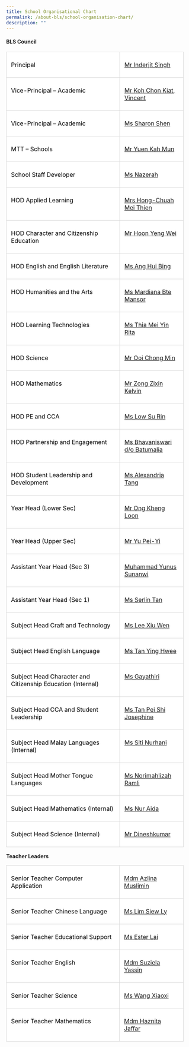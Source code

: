 ```yaml
---
title: School Organisational Chart
permalink: /about-bls/school-organisation-chart/
description: ""
---
```

#### **BLS Council**


<table class="MsoNormalTable" border="1" cellspacing="0" cellpadding="0" width="100%" style="width:95.0%;background:white;border-collapse:collapse;border:none;
 mso-border-alt:solid windowtext .25pt;mso-yfti-tbllook:1184"><tbody><tr style="mso-yfti-irow:0;mso-yfti-firstrow:yes"><td width="64%" valign="top" style="width:64.1%;border:solid #D6D6D6 1.0pt;
  mso-border-alt:solid #D6D6D6 .25pt;mso-border-bottom-alt:solid #D6D6D6 .75pt;
  padding:6.0pt 9.0pt 6.0pt 9.0pt"><p class="MsoNormal"><span style="color:black;mso-color-alt:windowtext">Principal</span></p></td><td width="35%" valign="top" style="width:35.9%;border:solid #D6D6D6 1.0pt;
  border-left:none;mso-border-left-alt:solid #D6D6D6 .25pt;mso-border-alt:solid #D6D6D6 .25pt;
  mso-border-bottom-alt:solid #D6D6D6 .75pt;padding:6.0pt 9.0pt 6.0pt 9.0pt"><p class="MsoNormal"><span style="color:black;mso-color-alt:windowtext"><a href="mailto:Inderjit_SINGH@schools.gov.sg">Mr Inderjit Singh</a></span></p></td></tr><tr style="mso-yfti-irow:1"><td width="64%" valign="top" style="width:64.1%;border:solid #D6D6D6 1.0pt;
  border-top:none;mso-border-top-alt:solid #D6D6D6 .25pt;mso-border-alt:solid #D6D6D6 .25pt;
  mso-border-bottom-alt:solid #D6D6D6 .75pt;padding:6.0pt 9.0pt 6.0pt 9.0pt"><p class="MsoNormal"><span style="color:black;mso-color-alt:windowtext">Vice-Principal – Academic</span></p></td><td width="35%" valign="top" style="width:35.9%;border-top:none;border-left:
  none;border-bottom:solid #D6D6D6 1.0pt;border-right:solid #D6D6D6 1.0pt;
  mso-border-top-alt:solid #D6D6D6 .25pt;mso-border-left-alt:solid #D6D6D6 .25pt;
  mso-border-alt:solid #D6D6D6 .25pt;mso-border-bottom-alt:solid #D6D6D6 .75pt;
  padding:6.0pt 9.0pt 6.0pt 9.0pt"><p class="MsoNormal"><span style="color:black;mso-color-alt:windowtext"><a href="mailto:koh_chon_kiat@schools.gov.sg">Mr Koh Chon Kiat, Vincent</a></span></p></td></tr><tr style="mso-yfti-irow:2"><td width="64%" valign="top" style="width:64.1%;border:solid #D6D6D6 1.0pt;
  border-top:none;mso-border-top-alt:solid #D6D6D6 .25pt;mso-border-alt:solid #D6D6D6 .25pt;
  mso-border-bottom-alt:solid #D6D6D6 .75pt;padding:6.0pt 9.0pt 6.0pt 9.0pt"><p class="MsoNormal"><span style="color:black;mso-color-alt:windowtext">Vice-Principal – Academic</span></p></td><td width="35%" valign="top" style="width:35.9%;border-top:none;border-left:
  none;border-bottom:solid #D6D6D6 1.0pt;border-right:solid #D6D6D6 1.0pt;
  mso-border-top-alt:solid #D6D6D6 .25pt;mso-border-left-alt:solid #D6D6D6 .25pt;
  mso-border-alt:solid #D6D6D6 .25pt;mso-border-bottom-alt:solid #D6D6D6 .75pt;
  padding:6.0pt 9.0pt 6.0pt 9.0pt"><p class="MsoNormal"><span style="color:black;mso-color-alt:windowtext"><a href="mailto:sharon_shen@schools.gov.sg">Ms Sharon Shen</a></span></p></td></tr><tr style="mso-yfti-irow:3"><td width="64%" valign="top" style="width:64.1%;border:solid #D6D6D6 1.0pt;
  border-top:none;mso-border-top-alt:solid #D6D6D6 .25pt;mso-border-alt:solid #D6D6D6 .25pt;
  mso-border-bottom-alt:solid #D6D6D6 .75pt;padding:6.0pt 9.0pt 6.0pt 9.0pt"><p class="MsoNormal"><span style="color:black;mso-color-alt:windowtext">MTT – Schools</span></p></td><td width="35%" valign="top" style="width:35.9%;border-top:none;border-left:
  none;border-bottom:solid #D6D6D6 1.0pt;border-right:solid #D6D6D6 1.0pt;
  mso-border-top-alt:solid #D6D6D6 .25pt;mso-border-left-alt:solid #D6D6D6 .25pt;
  mso-border-alt:solid #D6D6D6 .25pt;mso-border-bottom-alt:solid #D6D6D6 .75pt;
  padding:6.0pt 9.0pt 6.0pt 9.0pt"><p class="MsoNormal"><span style="color:black;mso-color-alt:windowtext"><a href="mailto:yuen_kah_mun@schools.gov.sg">Mr Yuen Kah Mun</a></span></p></td></tr><tr style="mso-yfti-irow:4"><td width="64%" valign="top" style="width:64.1%;border:solid #D6D6D6 1.0pt;
  border-top:none;mso-border-top-alt:solid #D6D6D6 .25pt;mso-border-alt:solid #D6D6D6 .25pt;
  mso-border-bottom-alt:solid #D6D6D6 .75pt;padding:6.0pt 9.0pt 6.0pt 9.0pt"><p class="MsoNormal"><span style="color:black;mso-color-alt:windowtext">School Staff Developer</span></p></td><td width="35%" valign="top" style="width:35.9%;border-top:none;border-left:
  none;border-bottom:solid #D6D6D6 1.0pt;border-right:solid #D6D6D6 1.0pt;
  mso-border-top-alt:solid #D6D6D6 .25pt;mso-border-left-alt:solid #D6D6D6 .25pt;
  mso-border-alt:solid #D6D6D6 .25pt;mso-border-bottom-alt:solid #D6D6D6 .75pt;
  padding:6.0pt 9.0pt 6.0pt 9.0pt"><p class="MsoNormal"><span style="color:black;mso-color-alt:windowtext"><a href="mailto:nazerah_mohamed_latif@moe.edu.sg">Ms Nazerah</a></span></p></td></tr><tr style="mso-yfti-irow:5"><td width="64%" valign="top" style="width:64.1%;border:solid #D6D6D6 1.0pt;
  border-top:none;mso-border-top-alt:solid #D6D6D6 .25pt;mso-border-alt:solid #D6D6D6 .25pt;
  mso-border-bottom-alt:solid #D6D6D6 .75pt;padding:6.0pt 9.0pt 6.0pt 9.0pt"><p class="MsoNormal"><span style="color:black;mso-color-alt:windowtext">HOD Applied Learning</span></p></td><td width="35%" valign="top" style="width:35.9%;border-top:none;border-left:
  none;border-bottom:solid #D6D6D6 1.0pt;border-right:solid #D6D6D6 1.0pt;
  mso-border-top-alt:solid #D6D6D6 .25pt;mso-border-left-alt:solid #D6D6D6 .25pt;
  mso-border-alt:solid #D6D6D6 .25pt;mso-border-bottom-alt:solid #D6D6D6 .75pt;
  padding:6.0pt 9.0pt 6.0pt 9.0pt"><p class="MsoNormal"><span style="color:black;mso-color-alt:windowtext"><a href="mailto:chuah_mei_thien@moe.edu.sg">Mrs Hong-Chuah Mei Thien</a></span></p></td></tr><tr style="mso-yfti-irow:6"><td width="64%" valign="top" style="width:64.1%;border:solid #D6D6D6 1.0pt;
  border-top:none;mso-border-top-alt:solid #D6D6D6 .25pt;mso-border-alt:solid #D6D6D6 .25pt;
  mso-border-bottom-alt:solid #D6D6D6 .75pt;padding:6.0pt 9.0pt 6.0pt 9.0pt"><p class="MsoNormal"><span style="color:black;mso-color-alt:windowtext">HOD Character and Citizenship Education</span></p></td><td width="35%" valign="top" style="width:35.9%;border-top:none;border-left:
  none;border-bottom:solid #D6D6D6 1.0pt;border-right:solid #D6D6D6 1.0pt;
  mso-border-top-alt:solid #D6D6D6 .25pt;mso-border-left-alt:solid #D6D6D6 .25pt;
  mso-border-alt:solid #D6D6D6 .25pt;mso-border-bottom-alt:solid #D6D6D6 .75pt;
  padding:6.0pt 9.0pt 6.0pt 9.0pt"><p class="MsoNormal"><span style="color:black;mso-color-alt:windowtext"><a href="mailto:hoon_yeng_wei@moe.edu.sg">Mr Hoon Yeng Wei</a></span></p></td></tr><tr style="mso-yfti-irow:7"><td width="64%" valign="top" style="width:64.1%;border:solid #D6D6D6 1.0pt;
  border-top:none;mso-border-top-alt:solid #D6D6D6 .25pt;mso-border-alt:solid #D6D6D6 .25pt;
  mso-border-bottom-alt:solid #D6D6D6 .75pt;padding:6.0pt 9.0pt 6.0pt 9.0pt"><p class="MsoNormal"><span style="color:black;mso-color-alt:windowtext">HOD English and English Literature</span></p></td><td width="35%" valign="top" style="width:35.9%;border-top:none;border-left:
  none;border-bottom:solid #D6D6D6 1.0pt;border-right:solid #D6D6D6 1.0pt;
  mso-border-top-alt:solid #D6D6D6 .25pt;mso-border-left-alt:solid #D6D6D6 .25pt;
  mso-border-alt:solid #D6D6D6 .25pt;mso-border-bottom-alt:solid #D6D6D6 .75pt;
  padding:6.0pt 9.0pt 6.0pt 9.0pt"><p class="MsoNormal"><span style="color:black;mso-color-alt:windowtext"><a href="mailto:ang_hui_bing@moe.edu.sg">Ms Ang Hui Bing</a></span></p></td></tr><tr style="mso-yfti-irow:8"><td width="64%" valign="top" style="width:64.1%;border:solid #D6D6D6 1.0pt;
  border-top:none;mso-border-top-alt:solid #D6D6D6 .25pt;mso-border-alt:solid #D6D6D6 .25pt;
  mso-border-bottom-alt:solid #D6D6D6 .75pt;padding:6.0pt 9.0pt 6.0pt 9.0pt"><p class="MsoNormal"><span style="color:black;mso-color-alt:windowtext">HOD Humanities and the Arts</span></p></td><td width="35%" valign="top" style="width:35.9%;border-top:none;border-left:
  none;border-bottom:solid #D6D6D6 1.0pt;border-right:solid #D6D6D6 1.0pt;
  mso-border-top-alt:solid #D6D6D6 .25pt;mso-border-left-alt:solid #D6D6D6 .25pt;
  mso-border-alt:solid #D6D6D6 .25pt;mso-border-bottom-alt:solid #D6D6D6 .75pt;
  padding:6.0pt 9.0pt 6.0pt 9.0pt"><p class="MsoNormal"><span style="color:black;mso-color-alt:windowtext"><a href="mailto:mardiana_mansor@moe.edu.sg">Ms Mardiana Bte Mansor</a></span></p></td></tr><tr style="mso-yfti-irow:9"><td width="64%" valign="top" style="width:64.1%;border:solid #D6D6D6 1.0pt;
  border-top:none;mso-border-top-alt:solid #D6D6D6 .25pt;mso-border-alt:solid #D6D6D6 .25pt;
  mso-border-bottom-alt:solid #D6D6D6 .75pt;padding:6.0pt 9.0pt 6.0pt 9.0pt"><p class="MsoNormal"><span style="color:black;mso-color-alt:windowtext">HOD Learning Technologies</span></p></td><td width="35%" valign="top" style="width:35.9%;border-top:none;border-left:
  none;border-bottom:solid #D6D6D6 1.0pt;border-right:solid #D6D6D6 1.0pt;
  mso-border-top-alt:solid #D6D6D6 .25pt;mso-border-left-alt:solid #D6D6D6 .25pt;
  mso-border-alt:solid #D6D6D6 .25pt;mso-border-bottom-alt:solid #D6D6D6 .75pt;
  padding:6.0pt 9.0pt 6.0pt 9.0pt"><p class="MsoNormal"><span style="color:black;mso-color-alt:windowtext"><a href="mailto:thia_mei_yin_rita@moe.edu.sg">Ms Thia Mei Yin Rita</a></span></p></td></tr><tr style="mso-yfti-irow:10"><td width="64%" valign="top" style="width:64.1%;border:solid #D6D6D6 1.0pt;
  border-top:none;mso-border-top-alt:solid #D6D6D6 .25pt;mso-border-alt:solid #D6D6D6 .25pt;
  mso-border-bottom-alt:solid #D6D6D6 .75pt;padding:6.0pt 9.0pt 6.0pt 9.0pt"><p class="MsoNormal"><span style="color:black;mso-color-alt:windowtext">HOD Science</span></p></td><td width="35%" valign="top" style="width:35.9%;border-top:none;border-left:
  none;border-bottom:solid #D6D6D6 1.0pt;border-right:solid #D6D6D6 1.0pt;
  mso-border-top-alt:solid #D6D6D6 .25pt;mso-border-left-alt:solid #D6D6D6 .25pt;
  mso-border-alt:solid #D6D6D6 .25pt;mso-border-bottom-alt:solid #D6D6D6 .75pt;
  padding:6.0pt 9.0pt 6.0pt 9.0pt"><p class="MsoNormal"><span style="color:black;mso-color-alt:windowtext"><a href="mailto:ooi_chong_min@moe.edu.sg">Mr Ooi Chong Min</a></span></p></td></tr><tr style="mso-yfti-irow:11"><td width="64%" valign="top" style="width:64.1%;border:solid #D6D6D6 1.0pt;
  border-top:none;mso-border-top-alt:solid #D6D6D6 .25pt;mso-border-alt:solid #D6D6D6 .25pt;
  mso-border-bottom-alt:solid #D6D6D6 .75pt;padding:6.0pt 9.0pt 6.0pt 9.0pt"><p class="MsoNormal"><span style="color:black;mso-color-alt:windowtext">HOD Mathematics</span></p></td><td width="35%" valign="top" style="width:35.9%;border-top:none;border-left:
  none;border-bottom:solid #D6D6D6 1.0pt;border-right:solid #D6D6D6 1.0pt;
  mso-border-top-alt:solid #D6D6D6 .25pt;mso-border-left-alt:solid #D6D6D6 .25pt;
  mso-border-alt:solid #D6D6D6 .25pt;mso-border-bottom-alt:solid #D6D6D6 .75pt;
  padding:6.0pt 9.0pt 6.0pt 9.0pt"><p class="MsoNormal"><span style="color:black;mso-color-alt:windowtext"><a href="mailto:zong_zixin_kelvin@moe.edu.sg">Mr Zong Zixin Kelvin</a></span></p></td></tr><tr style="mso-yfti-irow:12"><td width="64%" valign="top" style="width:64.1%;border:solid #D6D6D6 1.0pt;
  border-top:none;mso-border-top-alt:solid #D6D6D6 .25pt;mso-border-alt:solid #D6D6D6 .25pt;
  mso-border-bottom-alt:solid #D6D6D6 .75pt;padding:6.0pt 9.0pt 6.0pt 9.0pt"><p class="MsoNormal"><span style="color:black;mso-color-alt:windowtext">HOD PE and CCA</span></p></td><td width="35%" valign="top" style="width:35.9%;border-top:none;border-left:
  none;border-bottom:solid #D6D6D6 1.0pt;border-right:solid #D6D6D6 1.0pt;
  mso-border-top-alt:solid #D6D6D6 .25pt;mso-border-left-alt:solid #D6D6D6 .25pt;
  mso-border-alt:solid #D6D6D6 .25pt;mso-border-bottom-alt:solid #D6D6D6 .75pt;
  padding:6.0pt 9.0pt 6.0pt 9.0pt"><p class="MsoNormal"><span style="color:black;mso-color-alt:windowtext"><a href="mailto:low_su_rin@moe.edu.sg">Ms Low Su Rin</a></span></p></td></tr><tr style="mso-yfti-irow:13"><td width="64%" valign="top" style="width:64.1%;border:solid #D6D6D6 1.0pt;
  border-top:none;mso-border-top-alt:solid #D6D6D6 .25pt;mso-border-alt:solid #D6D6D6 .25pt;
  mso-border-bottom-alt:solid #D6D6D6 .75pt;padding:6.0pt 9.0pt 6.0pt 9.0pt"><p class="MsoNormal"><span style="color:black;mso-color-alt:windowtext">HOD Partnership and Engagement</span></p></td><td width="35%" valign="top" style="width:35.9%;border-top:none;border-left:
  none;border-bottom:solid #D6D6D6 1.0pt;border-right:solid #D6D6D6 1.0pt;
  mso-border-top-alt:solid #D6D6D6 .25pt;mso-border-left-alt:solid #D6D6D6 .25pt;
  mso-border-alt:solid #D6D6D6 .25pt;mso-border-bottom-alt:solid #D6D6D6 .75pt;
  padding:6.0pt 9.0pt 6.0pt 9.0pt"><p class="MsoNormal"><span style="color:black;mso-color-alt:windowtext"><a href="mailto:Bhavaniswari_B@moe.edu.sg">Ms Bhavaniswari d/o Batumalia</a></span></p></td></tr><tr style="mso-yfti-irow:14"><td width="64%" valign="top" style="width:64.1%;border:solid #D6D6D6 1.0pt;
  border-top:none;mso-border-top-alt:solid #D6D6D6 .25pt;mso-border-alt:solid #D6D6D6 .25pt;
  mso-border-bottom-alt:solid #D6D6D6 .75pt;padding:6.0pt 9.0pt 6.0pt 9.0pt"><p class="MsoNormal"><span style="color:black;mso-color-alt:windowtext">HOD Student Leadership and Development</span></p></td><td width="35%" valign="top" style="width:35.9%;border-top:none;border-left:
  none;border-bottom:solid #D6D6D6 1.0pt;border-right:solid #D6D6D6 1.0pt;
  mso-border-top-alt:solid #D6D6D6 .25pt;mso-border-left-alt:solid #D6D6D6 .25pt;
  mso-border-alt:solid #D6D6D6 .25pt;mso-border-bottom-alt:solid #D6D6D6 .75pt;
  padding:6.0pt 9.0pt 6.0pt 9.0pt"><p class="MsoNormal"><span style="color:black;mso-color-alt:windowtext"><a href="mailto:alexandria_tang@moe.edu.sg">Ms Alexandria Tang</a></span></p></td></tr><tr style="mso-yfti-irow:15"><td width="64%" valign="top" style="width:64.1%;border:solid #D6D6D6 1.0pt;
  border-top:none;mso-border-top-alt:solid #D6D6D6 .25pt;mso-border-alt:solid #D6D6D6 .25pt;
  mso-border-bottom-alt:solid #D6D6D6 .75pt;padding:6.0pt 9.0pt 6.0pt 9.0pt"><p class="MsoNormal"><span style="color:black;mso-color-alt:windowtext">Year Head (Lower Sec)</span></p></td><td width="35%" valign="top" style="width:35.9%;border-top:none;border-left:
  none;border-bottom:solid #D6D6D6 1.0pt;border-right:solid #D6D6D6 1.0pt;
  mso-border-top-alt:solid #D6D6D6 .25pt;mso-border-left-alt:solid #D6D6D6 .25pt;
  mso-border-alt:solid #D6D6D6 .25pt;mso-border-bottom-alt:solid #D6D6D6 .75pt;
  padding:6.0pt 9.0pt 6.0pt 9.0pt"><p class="MsoNormal"><span style="color:black;mso-color-alt:windowtext"><a href="mailto:ong_kheng_loon@moe.edu.sg">Mr Ong Kheng Loon</a></span></p></td></tr><tr style="mso-yfti-irow:16"><td width="64%" valign="top" style="width:64.1%;border:solid #D6D6D6 1.0pt;
  border-top:none;mso-border-top-alt:solid #D6D6D6 .25pt;mso-border-alt:solid #D6D6D6 .25pt;
  mso-border-bottom-alt:solid #D6D6D6 .75pt;padding:6.0pt 9.0pt 6.0pt 9.0pt"><p class="MsoNormal"><span style="color:black;mso-color-alt:windowtext">Year Head (Upper Sec)</span></p></td><td width="35%" valign="top" style="width:35.9%;border-top:none;border-left:
  none;border-bottom:solid #D6D6D6 1.0pt;border-right:solid #D6D6D6 1.0pt;
  mso-border-top-alt:solid #D6D6D6 .25pt;mso-border-left-alt:solid #D6D6D6 .25pt;
  mso-border-alt:solid #D6D6D6 .25pt;mso-border-bottom-alt:solid #D6D6D6 .75pt;
  padding:6.0pt 9.0pt 6.0pt 9.0pt"><p class="MsoNormal"><span style="color:black;mso-color-alt:windowtext"><a href="mailto:Yu_Pei_Yi@moe.edu.sg">Mr Yu Pei-Yi</a></span></p></td></tr><tr style="mso-yfti-irow:17"><td width="64%" valign="top" style="width:64.1%;border:solid #D6D6D6 1.0pt;
  border-top:none;mso-border-top-alt:solid #D6D6D6 .25pt;mso-border-alt:solid #D6D6D6 .25pt;
  mso-border-bottom-alt:solid #D6D6D6 .75pt;padding:6.0pt 9.0pt 6.0pt 9.0pt"><p class="MsoNormal"><span style="color:black;mso-color-alt:windowtext">Assistant Year Head (Sec 3)</span></p></td><td width="35%" valign="top" style="width:35.9%;border-top:none;border-left:
  none;border-bottom:solid #D6D6D6 1.0pt;border-right:solid #D6D6D6 1.0pt;
  mso-border-top-alt:solid #D6D6D6 .25pt;mso-border-left-alt:solid #D6D6D6 .25pt;
  mso-border-alt:solid #D6D6D6 .25pt;mso-border-bottom-alt:solid #D6D6D6 .75pt;
  padding:6.0pt 9.0pt 6.0pt 9.0pt"><p class="MsoNormal"><span style="color:black;mso-color-alt:windowtext"><a href="mailto:muhammad_yunus_sunanwi@moe.edu.sg">Muhammad Yunus Sunanwi</a></span></p></td></tr><tr style="mso-yfti-irow:18"><td width="64%" valign="top" style="width:64.1%;border:solid #D6D6D6 1.0pt;
  border-top:none;mso-border-top-alt:solid #D6D6D6 .25pt;mso-border-alt:solid #D6D6D6 .25pt;
  mso-border-bottom-alt:solid #D6D6D6 .75pt;padding:6.0pt 9.0pt 6.0pt 9.0pt"><p class="MsoNormal"><span style="color:black;mso-color-alt:windowtext">Assistant Year Head (Sec 1)</span></p></td><td width="35%" valign="top" style="width:35.9%;border-top:none;border-left:
  none;border-bottom:solid #D6D6D6 1.0pt;border-right:solid #D6D6D6 1.0pt;
  mso-border-top-alt:solid #D6D6D6 .25pt;mso-border-left-alt:solid #D6D6D6 .25pt;
  mso-border-alt:solid #D6D6D6 .25pt;mso-border-bottom-alt:solid #D6D6D6 .75pt;
  padding:6.0pt 9.0pt 6.0pt 9.0pt"><p class="MsoNormal"><span style="color:black;mso-color-alt:windowtext"><a href="mailto:tan_zhi_ying_serlin@moe.edu.sg">Ms Serlin Tan</a></span></p></td></tr><tr style="mso-yfti-irow:19"><td width="64%" valign="top" style="width:64.1%;border:solid #D6D6D6 1.0pt;
  border-top:none;mso-border-top-alt:solid #D6D6D6 .25pt;mso-border-alt:solid #D6D6D6 .25pt;
  mso-border-bottom-alt:solid #D6D6D6 .75pt;padding:6.0pt 9.0pt 6.0pt 9.0pt"><p class="MsoNormal"><span style="color:black;mso-color-alt:windowtext">Subject Head Craft and Technology</span></p></td><td width="35%" valign="top" style="width:35.9%;border-top:none;border-left:
  none;border-bottom:solid #D6D6D6 1.0pt;border-right:solid #D6D6D6 1.0pt;
  mso-border-top-alt:solid #D6D6D6 .25pt;mso-border-left-alt:solid #D6D6D6 .25pt;
  mso-border-alt:solid #D6D6D6 .25pt;mso-border-bottom-alt:solid #D6D6D6 .75pt;
  padding:6.0pt 9.0pt 6.0pt 9.0pt"><p class="MsoNormal"><span style="color:black;mso-color-alt:windowtext"><a href="mailto:lee_xiu_wen@moe.edu.sg">Ms Lee Xiu Wen</a></span></p></td></tr><tr style="mso-yfti-irow:20"><td width="64%" valign="top" style="width:64.1%;border:solid #D6D6D6 1.0pt;
  border-top:none;mso-border-top-alt:solid #D6D6D6 .25pt;mso-border-alt:solid #D6D6D6 .25pt;
  mso-border-bottom-alt:solid #D6D6D6 .75pt;padding:6.0pt 9.0pt 6.0pt 9.0pt"><p class="MsoNormal"><span style="color:black;mso-color-alt:windowtext">Subject Head English Language</span></p></td><td width="35%" valign="top" style="width:35.9%;border-top:none;border-left:
  none;border-bottom:solid #D6D6D6 1.0pt;border-right:solid #D6D6D6 1.0pt;
  mso-border-top-alt:solid #D6D6D6 .25pt;mso-border-left-alt:solid #D6D6D6 .25pt;
  mso-border-alt:solid #D6D6D6 .25pt;mso-border-bottom-alt:solid #D6D6D6 .75pt;
  padding:6.0pt 9.0pt 6.0pt 9.0pt"><p class="MsoNormal"><span style="color:black;mso-color-alt:windowtext"><a href="mailto:tan_ying_hwee@moe.edu.sg">Ms Tan Ying Hwee</a></span></p></td></tr><tr style="mso-yfti-irow:21"><td width="64%" valign="top" style="width:64.1%;border:solid #D6D6D6 1.0pt;
  border-top:none;mso-border-top-alt:solid #D6D6D6 .25pt;mso-border-alt:solid #D6D6D6 .25pt;
  mso-border-bottom-alt:solid #D6D6D6 .75pt;padding:6.0pt 9.0pt 6.0pt 9.0pt"><p class="MsoNormal"><span style="color:black;mso-color-alt:windowtext">Subject Head Character and Citizenship Education (Internal)</span></p></td><td width="35%" valign="top" style="width:35.9%;border-top:none;border-left:
  none;border-bottom:solid #D6D6D6 1.0pt;border-right:solid #D6D6D6 1.0pt;
  mso-border-top-alt:solid #D6D6D6 .25pt;mso-border-left-alt:solid #D6D6D6 .25pt;
  mso-border-alt:solid #D6D6D6 .25pt;mso-border-bottom-alt:solid #D6D6D6 .75pt;
  padding:6.0pt 9.0pt 6.0pt 9.0pt"><p class="MsoNormal"><span style="color:black;mso-color-alt:windowtext"><a href="mailto:%20gayathiri_nandakuma@moe.edu.sg">Ms Gayathiri</a></span></p></td></tr><tr style="mso-yfti-irow:22"><td width="64%" valign="top" style="width:64.1%;border:solid #D6D6D6 1.0pt;
  border-top:none;mso-border-top-alt:solid #D6D6D6 .25pt;mso-border-alt:solid #D6D6D6 .25pt;
  mso-border-bottom-alt:solid #D6D6D6 .75pt;padding:6.0pt 9.0pt 6.0pt 9.0pt"><p class="MsoNormal"><span style="color:black;mso-color-alt:windowtext">Subject Head CCA and Student Leadership</span></p></td><td width="35%" valign="top" style="width:35.9%;border-top:none;border-left:
  none;border-bottom:solid #D6D6D6 1.0pt;border-right:solid #D6D6D6 1.0pt;
  mso-border-top-alt:solid #D6D6D6 .25pt;mso-border-left-alt:solid #D6D6D6 .25pt;
  mso-border-alt:solid #D6D6D6 .25pt;mso-border-bottom-alt:solid #D6D6D6 .75pt;
  padding:6.0pt 9.0pt 6.0pt 9.0pt"><p class="MsoNormal"><span style="color:black;mso-color-alt:windowtext"><a href="mailto:tan_pei_shi_josephine@moe.edu.sg">Ms Tan Pei Shi Josephine</a></span></p></td></tr><tr style="mso-yfti-irow:23"><td width="64%" valign="top" style="width:64.1%;border:solid #D6D6D6 1.0pt;
  border-top:none;mso-border-top-alt:solid #D6D6D6 .25pt;mso-border-alt:solid #D6D6D6 .25pt;
  mso-border-bottom-alt:solid #D6D6D6 .75pt;padding:6.0pt 9.0pt 6.0pt 9.0pt"><p class="MsoNormal"><span style="color:black;mso-color-alt:windowtext">Subject Head Malay Languages (Internal)</span></p></td><td width="35%" valign="top" style="width:35.9%;border-top:none;border-left:
  none;border-bottom:solid #D6D6D6 1.0pt;border-right:solid #D6D6D6 1.0pt;
  mso-border-top-alt:solid #D6D6D6 .25pt;mso-border-left-alt:solid #D6D6D6 .25pt;
  mso-border-alt:solid #D6D6D6 .25pt;mso-border-bottom-alt:solid #D6D6D6 .75pt;
  padding:6.0pt 9.0pt 6.0pt 9.0pt"><p class="MsoNormal"><span style="color:black;mso-color-alt:windowtext"><a href="mailto:%20siti_nurhani_kamsani@moe.edu.sg">Ms Siti Nurhani</a></span></p></td></tr><tr style="mso-yfti-irow:24"><td width="64%" valign="top" style="width:64.1%;border:solid #D6D6D6 1.0pt;
  border-top:none;mso-border-top-alt:solid #D6D6D6 .25pt;mso-border-alt:solid #D6D6D6 .25pt;
  mso-border-bottom-alt:solid #D6D6D6 .75pt;padding:6.0pt 9.0pt 6.0pt 9.0pt"><p class="MsoNormal"><span style="color:black;mso-color-alt:windowtext">Subject Head Mother Tongue Languages</span></p></td><td width="35%" valign="top" style="width:35.9%;border-top:none;border-left:
  none;border-bottom:solid #D6D6D6 1.0pt;border-right:solid #D6D6D6 1.0pt;
  mso-border-top-alt:solid #D6D6D6 .25pt;mso-border-left-alt:solid #D6D6D6 .25pt;
  mso-border-alt:solid #D6D6D6 .25pt;mso-border-bottom-alt:solid #D6D6D6 .75pt;
  padding:6.0pt 9.0pt 6.0pt 9.0pt"><p class="MsoNormal"><span style="color:black;mso-color-alt:windowtext"><a href="mailto:norimahlizah_ramli@moe.edu.sg">Ms Norimahlizah Ramli</a></span></p></td></tr><tr style="mso-yfti-irow:25"><td width="64%" valign="top" style="width:64.1%;border:solid #D6D6D6 1.0pt;
  border-top:none;mso-border-top-alt:solid #D6D6D6 .25pt;mso-border-alt:solid #D6D6D6 .25pt;
  mso-border-bottom-alt:solid #D6D6D6 .75pt;padding:6.0pt 9.0pt 6.0pt 9.0pt"><p class="MsoNormal"><span style="color:black;mso-color-alt:windowtext">Subject Head&nbsp;Mathematics (Internal)</span></p></td><td width="35%" valign="top" style="width:35.9%;border-top:none;border-left:
  none;border-bottom:solid #D6D6D6 1.0pt;border-right:solid #D6D6D6 1.0pt;
  mso-border-top-alt:solid #D6D6D6 .25pt;mso-border-left-alt:solid #D6D6D6 .25pt;
  mso-border-alt:solid #D6D6D6 .25pt;mso-border-bottom-alt:solid #D6D6D6 .75pt;
  padding:6.0pt 9.0pt 6.0pt 9.0pt"><p class="MsoNormal"><span style="color:black;mso-color-alt:windowtext"><a href="mailto:%20nur_aida_md_khalid@moe.edu.sg">Ms Nur Aida</a></span></p></td></tr><tr style="mso-yfti-irow:26;mso-yfti-lastrow:yes"><td width="64%" valign="top" style="width:64.1%;border:solid #D6D6D6 1.0pt;
  border-top:none;mso-border-top-alt:solid #D6D6D6 .25pt;mso-border-alt:solid #D6D6D6 .25pt;
  padding:6.0pt 9.0pt 6.0pt 9.0pt"><p class="MsoNormal"><span style="color:black;mso-color-alt:windowtext">Subject Head&nbsp;Science (Internal)</span></p></td><td width="35%" valign="top" style="width:35.9%;border-top:none;border-left:
  none;border-bottom:solid #D6D6D6 1.0pt;border-right:solid #D6D6D6 1.0pt;
  mso-border-top-alt:solid #D6D6D6 .25pt;mso-border-left-alt:solid #D6D6D6 .25pt;
  mso-border-alt:solid #D6D6D6 .25pt;padding:6.0pt 9.0pt 6.0pt 9.0pt"><p class="MsoNormal"><span style="color:black;mso-color-alt:windowtext"><a href="mailto:dineshkumar_m_subramaniam@moe.edu.sg">Mr Dineshkumar</a></span></p></td></tr></tbody></table>

**Teacher Leaders**

<table class="MsoNormalTable" border="1" cellspacing="0" cellpadding="0" width="100%" style="width:95.0%;background:white;border-collapse:collapse;border:none;
 mso-border-alt:solid windowtext .25pt;mso-yfti-tbllook:1184"><tbody><tr style="mso-yfti-irow:0;mso-yfti-firstrow:yes"><td width="63%" valign="top" style="width:63.88%;border:solid #D6D6D6 1.0pt;
  mso-border-alt:solid #D6D6D6 .25pt;mso-border-bottom-alt:solid #D6D6D6 .75pt;
  padding:6.0pt 9.0pt 6.0pt 9.0pt"><p class="MsoNormal"><span style="color:black;mso-color-alt:windowtext">Senior Teacher Computer Application</span></p></td><td width="36%" valign="top" style="width:36.12%;border:solid #D6D6D6 1.0pt;
  border-left:none;mso-border-left-alt:solid #D6D6D6 .25pt;mso-border-alt:solid #D6D6D6 .25pt;
  mso-border-bottom-alt:solid #D6D6D6 .75pt;padding:6.0pt 9.0pt 6.0pt 9.0pt"><p class="MsoNormal"><span style="color:black;mso-color-alt:windowtext"><a href="mailto:azlina_muslimin@moe.edu.sg">Mdm Azlina Muslimin</a></span></p></td></tr><tr style="mso-yfti-irow:1"><td width="63%" valign="top" style="width:63.88%;border:solid #D6D6D6 1.0pt;
  border-top:none;mso-border-top-alt:solid #D6D6D6 .25pt;mso-border-alt:solid #D6D6D6 .25pt;
  mso-border-bottom-alt:solid #D6D6D6 .75pt;padding:6.0pt 9.0pt 6.0pt 9.0pt"><p class="MsoNormal"><span style="color:black;mso-color-alt:windowtext">Senior Teacher Chinese Language</span></p></td><td width="36%" valign="top" style="width:36.12%;border-top:none;border-left:
  none;border-bottom:solid #D6D6D6 1.0pt;border-right:solid #D6D6D6 1.0pt;
  mso-border-top-alt:solid #D6D6D6 .25pt;mso-border-left-alt:solid #D6D6D6 .25pt;
  mso-border-alt:solid #D6D6D6 .25pt;mso-border-bottom-alt:solid #D6D6D6 .75pt;
  padding:6.0pt 9.0pt 6.0pt 9.0pt"><p class="MsoNormal"><span style="color:black;mso-color-alt:windowtext"><a href="mailto:lim_siew_ly_a@moe.edu.sg">Ms Lim Siew Ly</a></span></p></td></tr><tr style="mso-yfti-irow:2"><td width="63%" valign="top" style="width:63.88%;border:solid #D6D6D6 1.0pt;
  border-top:none;mso-border-top-alt:solid #D6D6D6 .25pt;mso-border-alt:solid #D6D6D6 .25pt;
  mso-border-bottom-alt:solid #D6D6D6 .75pt;padding:6.0pt 9.0pt 6.0pt 9.0pt"><p class="MsoNormal"><span style="color:black;mso-color-alt:windowtext">Senior Teacher Educational Support</span></p></td><td width="36%" valign="top" style="width:36.12%;border-top:none;border-left:
  none;border-bottom:solid #D6D6D6 1.0pt;border-right:solid #D6D6D6 1.0pt;
  mso-border-top-alt:solid #D6D6D6 .25pt;mso-border-left-alt:solid #D6D6D6 .25pt;
  mso-border-alt:solid #D6D6D6 .25pt;mso-border-bottom-alt:solid #D6D6D6 .75pt;
  padding:6.0pt 9.0pt 6.0pt 9.0pt"><p class="MsoNormal"><span style="color:black;mso-color-alt:windowtext"><a href="mailto:lim_siew_ly_a@moe.edu.sg">Ms Ester Lai</a></span></p></td></tr><tr style="mso-yfti-irow:3"><td width="63%" valign="top" style="width:63.88%;border:solid #D6D6D6 1.0pt;
  border-top:none;mso-border-top-alt:solid #D6D6D6 .25pt;mso-border-alt:solid #D6D6D6 .25pt;
  mso-border-bottom-alt:solid #D6D6D6 .75pt;padding:6.0pt 9.0pt 6.0pt 9.0pt"><p class="MsoNormal"><span style="color:black;mso-color-alt:windowtext">Senior Teacher English</span></p></td><td width="36%" valign="top" style="width:36.12%;border-top:none;border-left:
  none;border-bottom:solid #D6D6D6 1.0pt;border-right:solid #D6D6D6 1.0pt;
  mso-border-top-alt:solid #D6D6D6 .25pt;mso-border-left-alt:solid #D6D6D6 .25pt;
  mso-border-alt:solid #D6D6D6 .25pt;mso-border-bottom-alt:solid #D6D6D6 .75pt;
  padding:6.0pt 9.0pt 6.0pt 9.0pt"><p class="MsoNormal"><span style="color:black;mso-color-alt:windowtext"><a href="mailto:suziela_yassin@moe.edu.sg">Mdm Suziela Yassin</a></span></p></td></tr><tr style="mso-yfti-irow:4"><td width="63%" valign="top" style="width:63.88%;border:solid #D6D6D6 1.0pt;
  border-top:none;mso-border-top-alt:solid #D6D6D6 .25pt;mso-border-alt:solid #D6D6D6 .25pt;
  mso-border-bottom-alt:solid #D6D6D6 .75pt;padding:6.0pt 9.0pt 6.0pt 9.0pt"><p class="MsoNormal"><span style="color:black;mso-color-alt:windowtext">Senior Teacher Science</span></p></td><td width="36%" valign="top" style="width:36.12%;border-top:none;border-left:
  none;border-bottom:solid #D6D6D6 1.0pt;border-right:solid #D6D6D6 1.0pt;
  mso-border-top-alt:solid #D6D6D6 .25pt;mso-border-left-alt:solid #D6D6D6 .25pt;
  mso-border-alt:solid #D6D6D6 .25pt;mso-border-bottom-alt:solid #D6D6D6 .75pt;
  padding:6.0pt 9.0pt 6.0pt 9.0pt"><p class="MsoNormal"><span style="color:black;mso-color-alt:windowtext"><a href="mailto:wang_xiaoxi@moe.edu.sg">Ms Wang Xiaoxi</a></span></p></td></tr><tr style="mso-yfti-irow:5;mso-yfti-lastrow:yes"><td width="63%" valign="top" style="width:63.88%;border:solid #D6D6D6 1.0pt;
  border-top:none;mso-border-top-alt:solid #D6D6D6 .25pt;mso-border-alt:solid #D6D6D6 .25pt;
  padding:6.0pt 9.0pt 6.0pt 9.0pt"><p class="MsoNormal"><span style="color:black;mso-color-alt:windowtext">Senior Teacher Mathematics</span></p></td><td width="36%" valign="top" style="width:36.12%;border-top:none;border-left:
  none;border-bottom:solid #D6D6D6 1.0pt;border-right:solid #D6D6D6 1.0pt;
  mso-border-top-alt:solid #D6D6D6 .25pt;mso-border-left-alt:solid #D6D6D6 .25pt;
  mso-border-alt:solid #D6D6D6 .25pt;padding:6.0pt 9.0pt 6.0pt 9.0pt"><p class="MsoNormal"><span style="color:black;mso-color-alt:windowtext"><a href="mailto:haznita_jaafar@moe.edu.sg">Mdm Haznita Jaffar</a></span></p></td></tr></tbody></table>